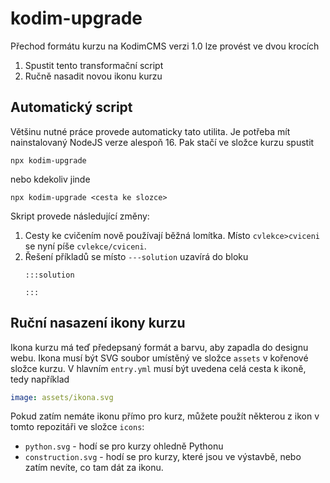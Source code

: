 # kodim-upgrade

Přechod formátu kurzu na KodimCMS verzi 1.0 lze provést ve dvou krocích

1. Spustit tento transformační script
2. Ručně nasadit novou ikonu kurzu

## Automatický script

Většinu nutné práce provede automaticky tato utilita. Je potřeba mít nainstalovaný NodeJS verze alespoň 16. Pak stačí ve složce kurzu spustit

```
npx kodim-upgrade
```

nebo kdekoliv jinde

```
npx kodim-upgrade <cesta ke slozce>
```

Skript provede následující změny:

1. Cesty ke cvičením nově používají běžná lomítka. Místo `cvlekce>cviceni` se nyní píše `cvlekce/cviceni`.
1. Řešení příkladů se místo `---solution` uzavírá do bloku
   ```
   :::solution

   :::
   ```

## Ruční nasazení ikony kurzu

Ikona kurzu má teď předepsaný formát a barvu, aby zapadla do designu webu. Ikona musí být SVG soubor umístěný ve složce `assets` v kořenové složce kurzu. V hlavním `entry.yml` musí být uvedena celá cesta k ikoně, tedy například 

```yaml
image: assets/ikona.svg
```

Pokud zatím nemáte ikonu přímo pro kurz, můžete použít některou z ikon v tomto repozitáři ve složce `icons`:

- `python.svg` - hodí se pro kurzy ohledně Pythonu
- `construction.svg` - hodí se pro kurzy, které jsou ve výstavbě, nebo zatím nevíte, co tam dát za ikonu.
